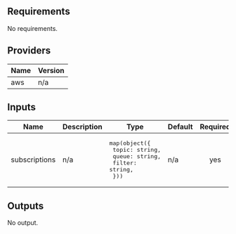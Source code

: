 ## Requirements

No requirements.

## Providers

| Name | Version |
|------|---------|
| aws | n/a |

## Inputs

| Name | Description | Type | Default | Required |
|------|-------------|------|---------|:--------:|
| subscriptions | n/a | <pre>map(object({<br>    topic: string,<br>    queue: string,<br>    filter: string,<br>  }))</pre> | n/a | yes |

## Outputs

No output.

